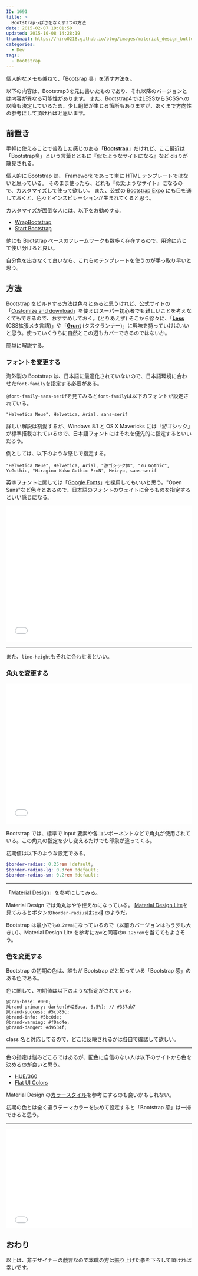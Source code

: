 ```yaml
---
ID: 1691
title: >
  Bootstrapっぽさをなくす3つの方法
date: 2015-02-07 19:01:50
updated: 2015-10-08 14:28:19
thumbnail: https://hiro0218.github.io/blog/images/material_design_button.png
categories:
  - Dev
tags:
  - Bootstrap
---
```


個人的なメモも兼ねて、「Bootsrap 臭」を消す方法を。

<p class="c-alert is-info">以下の内容は、Bootstrap3を元に書いたものであり、それ以降のバージョンとは内容が異なる可能性があります。
また、Bootstrap4ではLESSからSCSSへの以降も決定しているため、少し齟齬が生じる箇所もありますが、あくまで方向性の参考にして頂ければと思います。
</p>

<!--more-->

<h2>前置き</h2>
手軽に使えることで普及した感じのある「<b><a href="http://getbootstrap.com/">Bootstrap</a></b>」だけれど、ここ最近は「Bootstrap臭」という言葉とともに『似たようなサイトになる』など disりが散見される。

個人的に Bootstrap は、 Framework であって単に HTML テンプレートではないと思っている。
そのまま使ったら、どれも『似たようなサイト』になるので、カスタマイズして使って欲しい。
また、公式の <a href="http://expo.getbootstrap.com/">Bootstrap Expo</a> にも目を通しておくと、色々とインスピレーションが生まれてくると思う。

カスタマイズが面倒な人には、以下をお勧めする。

- [WrapBootstrap](https://wrapbootstrap.com/)
- [Start Bootstrap](http://startbootstrap.com/)

他にも Bootstrap ベースのフレームワークも数多く存在するので、用途に応じて使い分けると良い。

自分色を出さなくて良いなら、これらのテンプレートを使うのが手っ取り早いと思う。

<h2>方法</h2>
Bootstrap をビルドする方法は色々とあると思うけれど、公式サイトの「<a href="http://getbootstrap.com/customize/">Customize and download</a>」を使えばスーパー初心者でも難しいことを考えなくてもできるので、おすすめしておく。<span class="text-muted">(とりあえず)</span>
そこから徐々に、「<b><a href="http://lesscss.org/">Less</a></b> (CSS拡張メタ言語)」や「<b><a href="http://gruntjs.com/">Grunt</a></b> (タスクランナー)」に興味を持っていけばいいと思う。使っていくうちに自然とこの辺もカバーできるのではないか。

簡単に解説する。

<h3>フォントを変更する</h3>
海外製の Bootstrap は、日本語に最適化されていないので、日本語環境に合わせた<code>font-family</code>を指定する必要がある。

<code>@font-family-sans-serif</code>を見てみると<code>font-family</code>は以下のフォントが設定されている。

<pre class="css"><code>"Helvetica Neue", Helvetica, Arial, sans-serif</code></pre>

詳しい解説は割愛するが、Windows 8.1 と OS X Mavericks には「游ゴシック」が標準搭載されているので、日本語フォントにはそれを優先的に指定するといいだろう。

例としては、以下のような感じで指定する。

<pre class="css"><code>"Helvetica Neue", Helvetica, Arial, "游ゴシック体", "Yu Gothic", YuGothic, "Hiragino Kaku Gothic ProN", Meiryo, sans-serif</code></pre>

英字フォントに関しては「<a href="https://www.google.com/fonts">Google Fonts</a>」を採用してもいいと思う。"Open Sans"など色々とあるので、日本語のフォントのウェイトに合うものを指定するといい感じになる。

<iframe height='370' scrolling='no' title='show Bootstrap design better - font' src='//codepen.io/hiro0218/embed/vzgOwG/?height=370&theme-id=light&default-tab=result&embed-version=2' frameborder='no' allowtransparency='true' allowfullscreen='true' style='width: 100%;'>See the Pen <a href='https://codepen.io/hiro0218/pen/vzgOwG/'>show Bootstrap design better - font</a> by hiro (<a href='https://codepen.io/hiro0218'>@hiro0218</a>) on <a href='https://codepen.io'>CodePen</a>.
</iframe>

<hr>

また、<code>line-height</code>もそれに合わせるといい。

### 角丸を変更する

<iframe height='382' scrolling='no' title='show Bootstrap design better - border-radius' src='//codepen.io/hiro0218/embed/yxgOyb/?height=382&theme-id=light&default-tab=result&embed-version=2' frameborder='no' allowtransparency='true' allowfullscreen='true' style='width: 100%;'>See the Pen <a href='https://codepen.io/hiro0218/pen/yxgOyb/'>show Bootstrap design better - border-radius</a> by hiro (<a href='https://codepen.io/hiro0218'>@hiro0218</a>) on <a href='https://codepen.io'>CodePen</a>.
</iframe>

Bootstrap では、標準で input 要素や各コンポーネントなどで角丸が使用されている。この角丸の指定を少し変えるだけでも印象が違ってくる。

初期値は以下のような設定である。

```scss
$border-radius: 0.25rem !default;
$border-radius-lg: 0.3rem !default;
$border-radius-sm: 0.2rem !default;
```

---

「[Material Design](http://www.google.com/design/spec/material-design/introduction.html)」を参考にしてみる。

Material Design では角丸はやや控えめになっている。
[Material Design Lite](https://material.io/design/components/buttons.html)を見てみるとボタンの`border-radius`は`2px` のようだ。

Bootstrap は最小でも`0.2rem`になっているので（以前のバージョンはもう少し大きい）、Material Design Lite を参考に`2px`と同等の`0.125rem`を当ててもよさそう。

<h3>色を変更する</h3>

Bootstrap の初期の色は、誰もが Bootstrap だと知っている「Bootstrap 感」のある色である。

色に関して、初期値は以下のような指定がされている。

<pre class="less"><code>@gray-base: #000;
@brand-primary: darken(#428bca, 6.5%); // #337ab7
@brand-success: #5cb85c;
@brand-info: #5bc0de;
@brand-warning: #f0ad4e;
@brand-danger: #d9534f;</code></pre>

class 名と対応してるので、どこに反映されるかは各自で確認して欲しい。

<hr>

色の指定は悩みどころではあるが、配色に自信のない人は以下のサイトから色を決めるのが良いと思う。

<ul>
 <li><a href="http://hue360.herokuapp.com/">HUE/360</a></li>
 <li><a href="http://flatuicolors.com/">Flat UI Colors</a></li>
</ul>
Material Design の<a href="http://www.google.com/design/spec/style/color.html#color-color-palette">カラースタイル</a>を参考にするのも良いかもしれない。

初期の色とは全く違うテーマカラーを決めて設定すると「Bootstrap 感」は一掃できると思う。

<hr>

<iframe height='270' scrolling='no' title='show Bootstrap design better - color' src='//codepen.io/hiro0218/embed/rZjeaY/?height=270&theme-id=light&default-tab=result&embed-version=2' frameborder='no' allowtransparency='true' allowfullscreen='true' style='width: 100%;'>See the Pen <a href='https://codepen.io/hiro0218/pen/rZjeaY/'>show Bootstrap design better - color</a> by hiro (<a href='https://codepen.io/hiro0218'>@hiro0218</a>) on <a href='https://codepen.io'>CodePen</a>.
</iframe>

<h2>おわり</h2>
以上は、非デザイナーの戯言なので本職の方は振り上げた拳を下ろして頂ければ幸いです。
